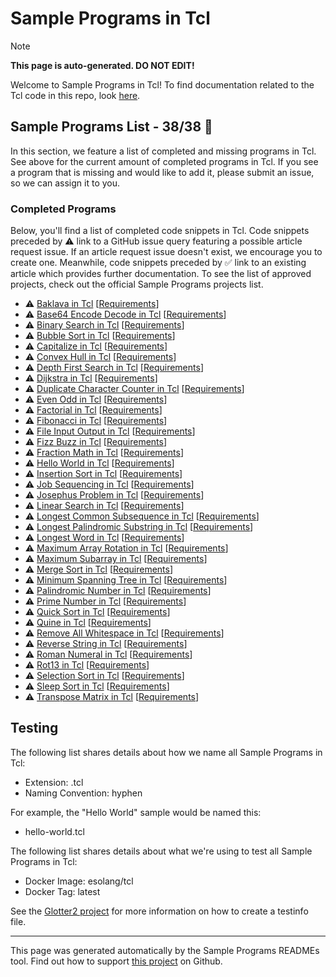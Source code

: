 # Sample Programs in Tcl

> [!NOTE]
> **This page is auto-generated. DO NOT EDIT!**

Welcome to Sample Programs in Tcl! To find documentation related to the Tcl code in this repo, look [here](https://sampleprograms.io/languages/tcl).

## Sample Programs List - 38/38 :partying_face:

In this section, we feature a list of completed and missing programs in Tcl. See above for the current amount of completed programs in Tcl. If you see a program that is missing and would like to add it, please submit an issue, so we can assign it to you.

### Completed Programs

Below, you'll find a list of completed code snippets in Tcl. Code snippets preceded by :warning: link to a GitHub issue query featuring a possible article request issue. If an article request issue doesn't exist, we encourage you to create one. Meanwhile, code snippets preceded by :white_check_mark: link to an existing article which provides further documentation. To see the list of approved projects, check out the official Sample Programs projects list.

- :warning: [Baklava in Tcl](https://github.com//TheRenegadeCoder/sample-programs-website/issues?utf8=%E2%9C%93&q=is%3Aissue+is%3Aopen+baklava+tcl) [[Requirements](https://sampleprograms.io/projects/baklava)]
- :warning: [Base64 Encode Decode in Tcl](https://github.com//TheRenegadeCoder/sample-programs-website/issues?utf8=%E2%9C%93&q=is%3Aissue+is%3Aopen+base64+encode+decode+tcl) [[Requirements](https://sampleprograms.io/projects/base64-encode-decode)]
- :warning: [Binary Search in Tcl](https://github.com//TheRenegadeCoder/sample-programs-website/issues?utf8=%E2%9C%93&q=is%3Aissue+is%3Aopen+binary+search+tcl) [[Requirements](https://sampleprograms.io/projects/binary-search)]
- :warning: [Bubble Sort in Tcl](https://github.com//TheRenegadeCoder/sample-programs-website/issues?utf8=%E2%9C%93&q=is%3Aissue+is%3Aopen+bubble+sort+tcl) [[Requirements](https://sampleprograms.io/projects/bubble-sort)]
- :warning: [Capitalize in Tcl](https://github.com//TheRenegadeCoder/sample-programs-website/issues?utf8=%E2%9C%93&q=is%3Aissue+is%3Aopen+capitalize+tcl) [[Requirements](https://sampleprograms.io/projects/capitalize)]
- :warning: [Convex Hull in Tcl](https://github.com//TheRenegadeCoder/sample-programs-website/issues?utf8=%E2%9C%93&q=is%3Aissue+is%3Aopen+convex+hull+tcl) [[Requirements](https://sampleprograms.io/projects/convex-hull)]
- :warning: [Depth First Search in Tcl](https://github.com//TheRenegadeCoder/sample-programs-website/issues?utf8=%E2%9C%93&q=is%3Aissue+is%3Aopen+depth+first+search+tcl) [[Requirements](https://sampleprograms.io/projects/depth-first-search)]
- :warning: [Dijkstra in Tcl](https://github.com//TheRenegadeCoder/sample-programs-website/issues?utf8=%E2%9C%93&q=is%3Aissue+is%3Aopen+dijkstra+tcl) [[Requirements](https://sampleprograms.io/projects/dijkstra)]
- :warning: [Duplicate Character Counter in Tcl](https://github.com//TheRenegadeCoder/sample-programs-website/issues?utf8=%E2%9C%93&q=is%3Aissue+is%3Aopen+duplicate+character+counter+tcl) [[Requirements](https://sampleprograms.io/projects/duplicate-character-counter)]
- :warning: [Even Odd in Tcl](https://github.com//TheRenegadeCoder/sample-programs-website/issues?utf8=%E2%9C%93&q=is%3Aissue+is%3Aopen+even+odd+tcl) [[Requirements](https://sampleprograms.io/projects/even-odd)]
- :warning: [Factorial in Tcl](https://github.com//TheRenegadeCoder/sample-programs-website/issues?utf8=%E2%9C%93&q=is%3Aissue+is%3Aopen+factorial+tcl) [[Requirements](https://sampleprograms.io/projects/factorial)]
- :warning: [Fibonacci in Tcl](https://github.com//TheRenegadeCoder/sample-programs-website/issues?utf8=%E2%9C%93&q=is%3Aissue+is%3Aopen+fibonacci+tcl) [[Requirements](https://sampleprograms.io/projects/fibonacci)]
- :warning: [File Input Output in Tcl](https://github.com//TheRenegadeCoder/sample-programs-website/issues?utf8=%E2%9C%93&q=is%3Aissue+is%3Aopen+file+input+output+tcl) [[Requirements](https://sampleprograms.io/projects/file-input-output)]
- :warning: [Fizz Buzz in Tcl](https://github.com//TheRenegadeCoder/sample-programs-website/issues?utf8=%E2%9C%93&q=is%3Aissue+is%3Aopen+fizz+buzz+tcl) [[Requirements](https://sampleprograms.io/projects/fizz-buzz)]
- :warning: [Fraction Math in Tcl](https://github.com//TheRenegadeCoder/sample-programs-website/issues?utf8=%E2%9C%93&q=is%3Aissue+is%3Aopen+fraction+math+tcl) [[Requirements](https://sampleprograms.io/projects/fraction-math)]
- :warning: [Hello World in Tcl](https://github.com//TheRenegadeCoder/sample-programs-website/issues?utf8=%E2%9C%93&q=is%3Aissue+is%3Aopen+hello+world+tcl) [[Requirements](https://sampleprograms.io/projects/hello-world)]
- :warning: [Insertion Sort in Tcl](https://github.com//TheRenegadeCoder/sample-programs-website/issues?utf8=%E2%9C%93&q=is%3Aissue+is%3Aopen+insertion+sort+tcl) [[Requirements](https://sampleprograms.io/projects/insertion-sort)]
- :warning: [Job Sequencing in Tcl](https://github.com//TheRenegadeCoder/sample-programs-website/issues?utf8=%E2%9C%93&q=is%3Aissue+is%3Aopen+job+sequencing+tcl) [[Requirements](https://sampleprograms.io/projects/job-sequencing)]
- :warning: [Josephus Problem in Tcl](https://github.com//TheRenegadeCoder/sample-programs-website/issues?utf8=%E2%9C%93&q=is%3Aissue+is%3Aopen+josephus+problem+tcl) [[Requirements](https://sampleprograms.io/projects/josephus-problem)]
- :warning: [Linear Search in Tcl](https://github.com//TheRenegadeCoder/sample-programs-website/issues?utf8=%E2%9C%93&q=is%3Aissue+is%3Aopen+linear+search+tcl) [[Requirements](https://sampleprograms.io/projects/linear-search)]
- :warning: [Longest Common Subsequence in Tcl](https://github.com//TheRenegadeCoder/sample-programs-website/issues?utf8=%E2%9C%93&q=is%3Aissue+is%3Aopen+longest+common+subsequence+tcl) [[Requirements](https://sampleprograms.io/projects/longest-common-subsequence)]
- :warning: [Longest Palindromic Substring in Tcl](https://github.com//TheRenegadeCoder/sample-programs-website/issues?utf8=%E2%9C%93&q=is%3Aissue+is%3Aopen+longest+palindromic+substring+tcl) [[Requirements](https://sampleprograms.io/projects/longest-palindromic-substring)]
- :warning: [Longest Word in Tcl](https://github.com//TheRenegadeCoder/sample-programs-website/issues?utf8=%E2%9C%93&q=is%3Aissue+is%3Aopen+longest+word+tcl) [[Requirements](https://sampleprograms.io/projects/longest-word)]
- :warning: [Maximum Array Rotation in Tcl](https://github.com//TheRenegadeCoder/sample-programs-website/issues?utf8=%E2%9C%93&q=is%3Aissue+is%3Aopen+maximum+array+rotation+tcl) [[Requirements](https://sampleprograms.io/projects/maximum-array-rotation)]
- :warning: [Maximum Subarray in Tcl](https://github.com//TheRenegadeCoder/sample-programs-website/issues?utf8=%E2%9C%93&q=is%3Aissue+is%3Aopen+maximum+subarray+tcl) [[Requirements](https://sampleprograms.io/projects/maximum-subarray)]
- :warning: [Merge Sort in Tcl](https://github.com//TheRenegadeCoder/sample-programs-website/issues?utf8=%E2%9C%93&q=is%3Aissue+is%3Aopen+merge+sort+tcl) [[Requirements](https://sampleprograms.io/projects/merge-sort)]
- :warning: [Minimum Spanning Tree in Tcl](https://github.com//TheRenegadeCoder/sample-programs-website/issues?utf8=%E2%9C%93&q=is%3Aissue+is%3Aopen+minimum+spanning+tree+tcl) [[Requirements](https://sampleprograms.io/projects/minimum-spanning-tree)]
- :warning: [Palindromic Number in Tcl](https://github.com//TheRenegadeCoder/sample-programs-website/issues?utf8=%E2%9C%93&q=is%3Aissue+is%3Aopen+palindromic+number+tcl) [[Requirements](https://sampleprograms.io/projects/palindromic-number)]
- :warning: [Prime Number in Tcl](https://github.com//TheRenegadeCoder/sample-programs-website/issues?utf8=%E2%9C%93&q=is%3Aissue+is%3Aopen+prime+number+tcl) [[Requirements](https://sampleprograms.io/projects/prime-number)]
- :warning: [Quick Sort in Tcl](https://github.com//TheRenegadeCoder/sample-programs-website/issues?utf8=%E2%9C%93&q=is%3Aissue+is%3Aopen+quick+sort+tcl) [[Requirements](https://sampleprograms.io/projects/quick-sort)]
- :warning: [Quine in Tcl](https://github.com//TheRenegadeCoder/sample-programs-website/issues?utf8=%E2%9C%93&q=is%3Aissue+is%3Aopen+quine+tcl) [[Requirements](https://sampleprograms.io/projects/quine)]
- :warning: [Remove All Whitespace in Tcl](https://github.com//TheRenegadeCoder/sample-programs-website/issues?utf8=%E2%9C%93&q=is%3Aissue+is%3Aopen+remove+all+whitespace+tcl) [[Requirements](https://sampleprograms.io/projects/remove-all-whitespace)]
- :warning: [Reverse String in Tcl](https://github.com//TheRenegadeCoder/sample-programs-website/issues?utf8=%E2%9C%93&q=is%3Aissue+is%3Aopen+reverse+string+tcl) [[Requirements](https://sampleprograms.io/projects/reverse-string)]
- :warning: [Roman Numeral in Tcl](https://github.com//TheRenegadeCoder/sample-programs-website/issues?utf8=%E2%9C%93&q=is%3Aissue+is%3Aopen+roman+numeral+tcl) [[Requirements](https://sampleprograms.io/projects/roman-numeral)]
- :warning: [Rot13 in Tcl](https://github.com//TheRenegadeCoder/sample-programs-website/issues?utf8=%E2%9C%93&q=is%3Aissue+is%3Aopen+rot13+tcl) [[Requirements](https://sampleprograms.io/projects/rot13)]
- :warning: [Selection Sort in Tcl](https://github.com//TheRenegadeCoder/sample-programs-website/issues?utf8=%E2%9C%93&q=is%3Aissue+is%3Aopen+selection+sort+tcl) [[Requirements](https://sampleprograms.io/projects/selection-sort)]
- :warning: [Sleep Sort in Tcl](https://github.com//TheRenegadeCoder/sample-programs-website/issues?utf8=%E2%9C%93&q=is%3Aissue+is%3Aopen+sleep+sort+tcl) [[Requirements](https://sampleprograms.io/projects/sleep-sort)]
- :warning: [Transpose Matrix in Tcl](https://github.com//TheRenegadeCoder/sample-programs-website/issues?utf8=%E2%9C%93&q=is%3Aissue+is%3Aopen+transpose+matrix+tcl) [[Requirements](https://sampleprograms.io/projects/transpose-matrix)]

## Testing

The following list shares details about how we name all Sample Programs in Tcl:

- Extension: .tcl
- Naming Convention: hyphen

For example, the "Hello World" sample would be named this:

- hello-world.tcl

The following list shares details about what we're using to test all Sample Programs in Tcl:

- Docker Image: esolang/tcl
- Docker Tag: latest

See the [Glotter2 project](https://github.com/rzuckerm/glotter2) for more information on how to create a testinfo file.

***

This page was generated automatically by the Sample Programs READMEs tool. Find out how to support [this project](https://github.com/TheRenegadeCoder/sample-programs-readmes) on Github.